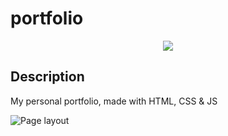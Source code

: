 # portfolio

<p align="center">
<img src="http://img.shields.io/static/v1?label=STATUS&message=UNDER%20DEVELOPEMENT&color=RED&style=for-the-badge" #vitrinedev/>
</p>

## Description

<p align="justify">
My personal portfolio, made with HTML, CSS &amp; JS

![Page layout](https://github.com/dexter2k8/Glassmorphism-login-form/blob/main/assets/page.gif)

</p>
